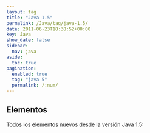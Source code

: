 ```yaml
---
layout: tag
title: "Java 1.5"
permalink: /Java/tag/java-1.5/
date: 2011-06-23T18:38:52+00:00
key: Java
show_date: false
sidebar:
  nav: java
aside:
  toc: true
pagination: 
  enabled: true
  tag: "java 5"
  permalink: /:num/    
---
```


<h2>Elementos</h2>
Todos los elementos nuevos desde la versión Java 1.5: